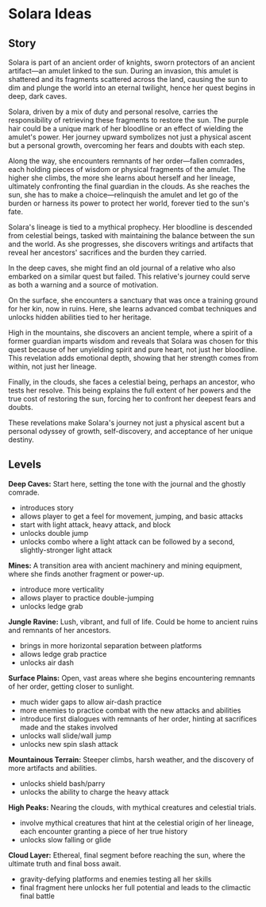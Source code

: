 # Solara Ideas

## Story 
Solara is part  of  an  ancient  order  of  knights,  sworn  protectors  of  an  ancient  artifact—an  amulet  linked  to  the  sun.  During  an  invasion,  this  amulet  is  shattered  and  its  fragments  scattered  across  the  land,  causing  the  sun  to  dim  and  plunge  the  world  into  an  eternal  twilight,  hence  her  quest  begins  in  deep,  dark  caves.

Solara,  driven  by  a  mix  of  duty  and  personal  resolve,  carries  the  responsibility  of  retrieving  these  fragments  to  restore  the  sun.  The  purple  hair  could  be  a  unique  mark  of  her  bloodline  or  an  effect  of  wielding  the  amulet's  power.  Her  journey  upward  symbolizes  not  just  a  physical  ascent  but  a  personal  growth,  overcoming  her  fears  and  doubts  with  each  step.

Along  the  way,  she  encounters  remnants  of  her  order—fallen  comrades,  each  holding  pieces  of  wisdom  or  physical  fragments  of  the  amulet.  The  higher  she  climbs,  the  more  she  learns  about  herself  and  her  lineage,  ultimately  confronting  the  final  guardian  in  the  clouds.  As  she  reaches  the  sun,  she  has  to  make  a  choice—relinquish  the  amulet  and  let  go  of  the  burden  or  harness  its  power  to  protect  her  world,  forever  tied  to  the  sun's  fate.

Solara's  lineage  is  tied  to  a  mythical  prophecy.  Her  bloodline  is  descended  from  celestial  beings,  tasked  with  maintaining  the  balance  between  the  sun  and  the  world.  As  she  progresses,  she  discovers  writings  and  artifacts  that  reveal  her  ancestors'  sacrifices  and  the  burden  they  carried.

In  the  deep  caves,  she  might  find  an  old  journal  of  a  relative  who  also  embarked  on  a  similar  quest  but  failed.  This  relative's  journey  could  serve  as  both  a  warning  and  a  source  of  motivation.

On  the  surface,  she  encounters  a  sanctuary  that  was  once  a  training  ground  for  her  kin,  now  in  ruins.  Here,  she  learns  advanced  combat  techniques  and  unlocks  hidden  abilities  tied  to  her  heritage.

High  in  the  mountains,  she  discovers  an  ancient  temple,  where  a  spirit  of  a  former  guardian  imparts  wisdom  and  reveals  that  Solara  was  chosen  for  this  quest  because  of  her  unyielding  spirit  and  pure  heart,  not  just  her  bloodline.  This  revelation  adds  emotional  depth,  showing  that  her  strength  comes  from  within,  not  just  her  lineage.

Finally,  in  the  clouds,  she  faces  a  celestial  being,  perhaps  an  ancestor,  who  tests  her  resolve.  This  being  explains  the  full  extent  of  her  powers  and  the  true  cost  of  restoring  the  sun,  forcing  her  to  confront  her  deepest  fears  and  doubts.

These  revelations  make  Solara's  journey  not  just  a  physical  ascent  but  a  personal  odyssey  of  growth,  self-discovery,  and  acceptance  of  her  unique  destiny.

## Levels
**Deep Caves:** Start here, setting the tone with the journal and the ghostly comrade.
 - introduces story
 - allows player to get a feel for movement, jumping, and basic attacks
 - start with light attack, heavy attack, and block
 - unlocks double jump
 - unlocks combo where a light attack can be followed by a second, slightly-stronger light attack 
 
**Mines:** A transition area with ancient machinery and mining equipment, where she finds another fragment or power-up.
 - introduce more verticality
 - allows player to practice double-jumping
 - unlocks ledge grab

**Jungle Ravine:** Lush, vibrant, and full of life. Could be home to ancient ruins and remnants of her ancestors.
 - brings in more horizontal separation between platforms
 - allows ledge grab practice
 - unlocks air dash

**Surface Plains:** Open, vast areas where she begins encountering remnants of her order, getting closer to sunlight.
 - much wider gaps to allow air-dash practice
 - more enemies to practice combat with the new attacks and abilities
 - introduce first dialogues with remnants of her order, hinting at sacrifices made and the stakes involved
 - unlocks wall slide/wall jump
 - unlocks new spin slash attack

**Mountainous Terrain:** Steeper climbs, harsh weather, and the discovery of more artifacts and abilities. 
 - unlocks shield bash/parry
 - unlocks the ability to charge the heavy attack

**High Peaks:** Nearing the clouds, with mythical creatures and celestial trials. 
 - involve mythical creatures that hint at the celestial origin of her lineage, each encounter granting a piece of her true history
 - unlocks slow falling or glide

**Cloud Layer:** Ethereal, final segment before reaching the sun, where the ultimate truth and final boss await.
 - gravity-defying platforms and enemies testing all her skills
 - final fragment here unlocks her full potential and leads to the climactic final battle
